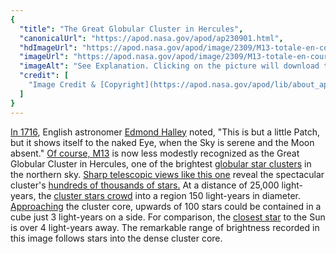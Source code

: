 ```yaml
---
{
  "title": "The Great Globular Cluster in Hercules",
  "canonicalUrl": "https://apod.nasa.gov/apod/ap230901.html",
  "hdImageUrl": "https://apod.nasa.gov/apod/image/2309/M13-totale-en-cours-crop8.jpg",
  "imageUrl": "https://apod.nasa.gov/apod/image/2309/M13-totale-en-cours-crop8_1024.jpg",
  "imageAlt": "See Explanation. Clicking on the picture will download the highest resolution version available.",
  "credit": [
    "Image Credit & [Copyright](https://apod.nasa.gov/apod/lib/about_apod.html#srapply): [Serge Brunier, Jean-François Bax, David Vernet](https://www.astrobin.com/mxfret/C/) [OCA/C2PU](https://www.oca.eu/fr/c2pu-accueil)"
  ]
}
---
```


[In 1716](http://messier.seds.org/xtra/similar/halley_pt.html), English astronomer [Edmond Halley](http://www.bbc.co.uk/history/historic_figures/halley_edmond.shtml) noted, "This is but a little Patch, but it shows itself to the naked Eye, when the Sky is serene and the Moon absent." [Of course, M13](http://messier.seds.org/m/m013.html) is now less modestly recognized as the Great Globular Cluster in Hercules, one of the brightest [globular star clusters](http://en.wikipedia.org/wiki/Globular_cluster) in the northern sky. [Sharp telescopic views like this one](https://www.astrobin.com/mxfret/C/) reveal the spectacular cluster's [hundreds of thousands of stars.](https://skyandtelescope.org/observing/gobs-of-globs-guide-to-16-spring-globular-clusters/) At a distance of 25,000 light-years, the [cluster stars crowd](https://hubblesite.org/contents/news-releases/2008/news-2008-40.html) into a region 150 light-years in diameter. [Approaching](https://apod.nasa.gov/apod/ap031213.html) the cluster core, upwards of 100 stars could be contained in a cube just 3 light-years on a side. For comparison, the [closest star](https://apod.nasa.gov/apod/ap160825.html) to the Sun is over 4 light-years away. The remarkable range of brightness recorded in this image follows stars into the dense cluster core.

